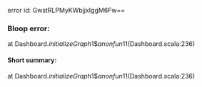 error id: GwstRLPMyKWbjjxIggM6Fw==
### Bloop error:

at Dashboard$.initializeGraph$1$$anonfun$11(Dashboard.scala:236)
#### Short summary: 

at Dashboard$.initializeGraph$1$$anonfun$11(Dashboard.scala:236)